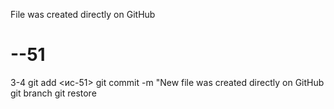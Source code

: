 File was created directly on GitHub
# --51
3-4
git add <ис-51>
git commit -m "New file was created directly on GitHub
git branch 
git restore
